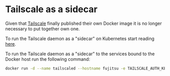 # Tailscale as a sidecar

Given that [Tailscale](https://tailscale.com/) finally published their own Docker image it is no longer necessary to put together own one.

To run the Tailscale daemon as a "sidecar" on Kubernetes start reading [here](https://tailscale.com/blog/kubecon-21/).

To run the Tailscale daemon as a "sidecar" to the services bound to the Docker host run the following command:

```bash
docker run -d --name tailscaled --hostname fujitsu -e TAILSCALE_AUTH_KEY=$TAILSCALE_AUTH_KEY -v $HOME/.tailscale:/var/lib/tailscale --device /dev/net/tun --network host --cap-add=NET_ADMIN --restart unless-stopped --entrypoint /bin/sh -e TAILSCALE_AUTH_KEY=$TAILSCALE_AUTH_KEY tailscale/tailscale:latest -c '(([ ! -f "/var/lib/tailscale/tailscaled.state" ] && ( sleep 3; /usr/local/bin/tailscale up --authkey=$TAILSCALE_AUTH_KEY)) &); /usr/local/bin/tailscaled'
```
